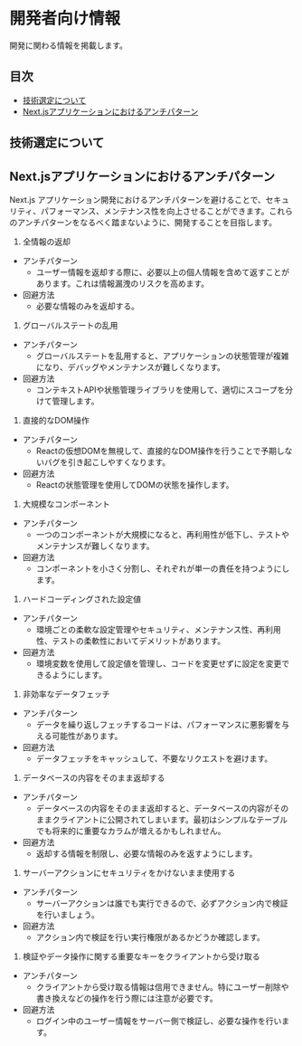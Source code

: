 # 開発者向け情報

開発に関わる情報を掲載します。

## 目次

- [技術選定について](#heading-01)
- [Next.jsアプリケーションにおけるアンチパターン](#heading-02)

<h2 id="heading-01">技術選定について</h2>

<h2 id="heading-02">Next.jsアプリケーションにおけるアンチパターン</h2>

Next.js アプリケーション開発におけるアンチパターンを避けることで、セキュリティ、パフォーマンス、メンテナンス性を向上させることができます。これらのアンチパターンをなるべく踏まないように、開発することを目指します。

1. 全情報の返却

- アンチパターン
  - ユーザー情報を返却する際に、必要以上の個人情報を含めて返すことがあります。これは情報漏洩のリスクを高めます。
- 回避方法
  - 必要な情報のみを返却する。

1. グローバルステートの乱用

- アンチパターン
  - グローバルステートを乱用すると、アプリケーションの状態管理が複雑になり、デバッグやメンテナンスが難しくなります。
- 回避方法
  - コンテキストAPIや状態管理ライブラリを使用して、適切にスコープを分けて管理します。

1. 直接的なDOM操作

- アンチパターン
  - Reactの仮想DOMを無視して、直接的なDOM操作を行うことで予期しないバグを引き起こしやすくなります。
- 回避方法
  - Reactの状態管理を使用してDOMの状態を操作します。

1. 大規模なコンポーネント

- アンチパターン
  - 一つのコンポーネントが大規模になると、再利用性が低下し、テストやメンテナンスが難しくなります。
- 回避方法
  - コンポーネントを小さく分割し、それぞれが単一の責任を持つようにします。

1. ハードコーディングされた設定値

- アンチパターン
  - 環境ごとの柔軟な設定管理やセキュリティ、メンテナンス性、再利用性、テストの柔軟性においてデメリットがあります。
- 回避方法
  - 環境変数を使用して設定値を管理し、コードを変更せずに設定を変更できるようにします。

1. 非効率なデータフェッチ

- アンチパターン
  - データを繰り返しフェッチするコードは、パフォーマンスに悪影響を与える可能性があります。
- 回避方法
  - データフェッチをキャッシュして、不要なリクエストを避けます。

1. データベースの内容をそのまま返却する

- アンチパターン
  - データベースの内容をそのまま返却すると、データベースの内容がそのままクライアントに公開されてしまいます。最初はシンプルなテーブルでも将来的に重要なカラムが増えるかもしれません。
- 回避方法
  - 返却する情報を制限し、必要な情報のみを返すようにします。

1. サーバーアクションにセキュリティをかけないまま使用する

- アンチパターン
  - サーバーアクションは誰でも実行できるので、必ずアクション内で検証を行いましょう。
- 回避方法
  - アクション内で検証を行い実行権限があるかどうか確認します。

1. 検証やデータ操作に関する重要なキーをクライアントから受け取る

- アンチパターン
  - クライアントから受け取る情報は信用できません。特にユーザー削除や書き換えなどの操作を行う際には注意が必要です。
- 回避方法
  - ログイン中のユーザー情報をサーバー側で検証し、必要な操作を行います。
